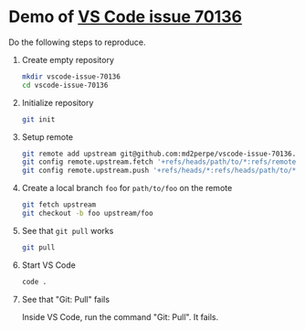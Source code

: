 # Demo of [VS Code issue 70136](https://github.com/Microsoft/vscode/issues/70136)

Do the following steps to reproduce.

1. Create empty repository

    ```bash
    mkdir vscode-issue-70136
    cd vscode-issue-70136
    ```

2. Initialize repository

    ```bash
    git init
    ```

3. Setup remote

    ```bash
    git remote add upstream git@github.com:md2perpe/vscode-issue-70136.git
    git config remote.upstream.fetch '+refs/heads/path/to/*:refs/remotes/upstream/*'
    git config remote.upstream.push '+refs/heads/*:refs/heads/path/to/*'
    ```

4. Create a local branch `foo` for `path/to/foo` on the remote

    ```bash
    git fetch upstream
    git checkout -b foo upstream/foo
    ```

5. See that `git pull` works

    ```bash
    git pull
    ```

6. Start VS Code

    ```bash
    code .
    ```

7. See that "Git: Pull" fails

    Inside VS Code, run the command "Git: Pull". It fails.
